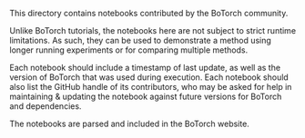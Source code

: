 This directory contains notebooks contributed by the BoTorch community.

Unlike BoTorch tutorials, the notebooks here are not subject to strict runtime
limitations. As such, they can be used to demonstrate a method using longer
running experiments or for comparing multiple methods.

Each notebook should include a timestamp of last update, as well as the version
of BoTorch that was used during execution. Each notebook should also list the
GitHub handle of its contributors, who may be asked for help in maintaining &
updating the notebook against future versions for BoTorch and dependencies.

The notebooks are parsed and included in the BoTorch website.
